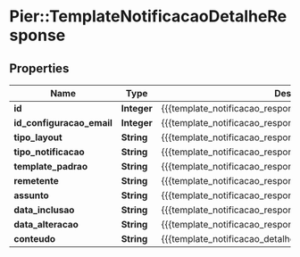 # Pier::TemplateNotificacaoDetalheResponse

## Properties
Name | Type | Description | Notes
------------ | ------------- | ------------- | -------------
**id** | **Integer** | {{{template_notificacao_response_id_value}}} | [optional] 
**id_configuracao_email** | **Integer** | {{{template_notificacao_response_id_configuracao_email_value}}} | [optional] 
**tipo_layout** | **String** | {{{template_notificacao_response_tipo_layout_value}}} | [optional] 
**tipo_notificacao** | **String** | {{{template_notificacao_response_tipo_notificacao_value}}} | [optional] 
**template_padrao** | **String** | {{{template_notificacao_response_template_padrao_value}}} | [optional] 
**remetente** | **String** | {{{template_notificacao_response_remetente_value}}} | [optional] 
**assunto** | **String** | {{{template_notificacao_response_assunto_value}}} | [optional] 
**data_inclusao** | **String** | {{{template_notificacao_response_data_inclusao_value}}} | [optional] 
**data_alteracao** | **String** | {{{template_notificacao_response_data_alteracao_value}}} | [optional] 
**conteudo** | **String** | {{{template_notificacao_detalhe_response_conteudo_value}}} | [optional] 


